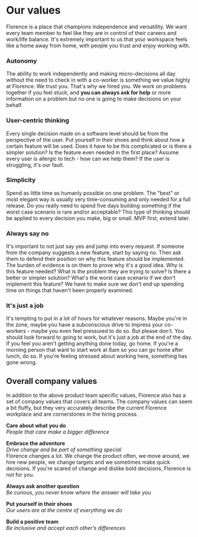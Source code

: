 # Our values
Florence is a place that champions independence and versatility. We want every team member to feel like they are in control of their careers and work/life balance. It's extremely important to us that your workspace feels like a home away from home, with people you trust and enjoy working with.

### Autonomy
The ability to work independently and making micro-decisions all day without the need to check in with a co-worker is something we value highly at Florence. We trust you. That's why we hired you. We work on problems together if you feel stuck, and **you can always ask for help** or more information on a problem but no one is going to make decisions on your behalf.

### User-centric thinking
Every single decision made on a software level should be from the perspective of the user. Put yourself in their shoes and think about how a certain feature will be used. Does it have to be this complicated or is there a simpler solution? Is the feature even needed in the first place? Assume every user is allergic to tech - how can we help them? If the user is struggling, it's our fault.

### Simplicity
Spend as little time as humanly possible on one problem. The "best" or most elegant way is usually very time-consuming and only needed for a full release. Do you really need to spend five days building something if the worst case scenario is rare and/or acceptable? This type of thinking should be applied to every decision you make, big or small. MVP first, extend later.

### Always say no
It's important to not just say yes and jump into every request. If someone from the company suggests a new feature, start by saying no. Then ask them to defend their position on why this feature should be implemented. The burden of evidence is on them to prove why it's a good idea. Why is this feature needed? What is the problem they are trying to solve? Is there a better or simpler solution? What's the worst case scenario if we don't implement this feature? We have to make sure we don't end up spending time on things that haven't been properly examined.

### It's just a job
It's tempting to put in a lot of hours for whatever reasons. Maybe you're in the zone, maybe you have a subconscious drive to impress your co-workers - maybe you even feel pressured to do so. But please don't. You should look forward to going to work, but it's just a job at the end of the day. If you feel you aren't getting anything done today, go home. If you're a morning person that want to start work at 6am so you can go home after lunch, do so. If you're feeling stressed about working here, something has gone wrong.

## Overall company values
In addition to the above product team specific values, Florence also has a set of company values that covers all teams. The company values can seem a bit fluffy, but they very accurately describe the current Florence workplace and are cornerstones in the hiring process.

**Care about what you do**  
_People that care make a bigger difference_

**Embrace the adventure**  
_Drive change and be part of something special_  
Florence changes a lot. We change the product often, we move around, we hire new people, we change targets and we sometimes make quick decisions. If you're scared of change and dislike bold decisions, Florence is not for you.

**Always ask another question**  
_Be curious, you never know where the answer will take you_

**Put yourself in their shoes**  
_Our users are at the centre of everything we do_

**Build a positive team**  
_Be inclusive and accept each other’s differences_  
